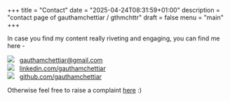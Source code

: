 +++
title = "Contact"
date = "2025-04-24T08:31:59+01:00"
description = "contact page of gauthamchettiar / gthmchttr"
draft = false
menu = "main"
+++

In case you find my content really riveting and engaging, you can find me here - 

<img src="/contact/envelope-icon.svg" style="display:inline;"/> &nbsp; <a href="mailto:gauthamchettiar@gmail.com" target="_blank">gauthamchettiar@gmail.com</a><br>
<img src="/contact/linkedin-icon.svg" style="display:inline;"/> &nbsp; <a href="https://www.linkedin.com/in/gauthamchettiar/" target="_blank">linkedin.com/gauthamchettiar</a><br>
<img src="/contact/github-icon.svg" style="display:inline;"/> &nbsp; <a href="https://github.com/gauthamchettiar" target="_blank">github.com/gauthamchettiar</a><br>

Otherwise feel free to raise a complaint [here](https://www.youtube.com/watch?v=dQw4w9WgXcQ) :)